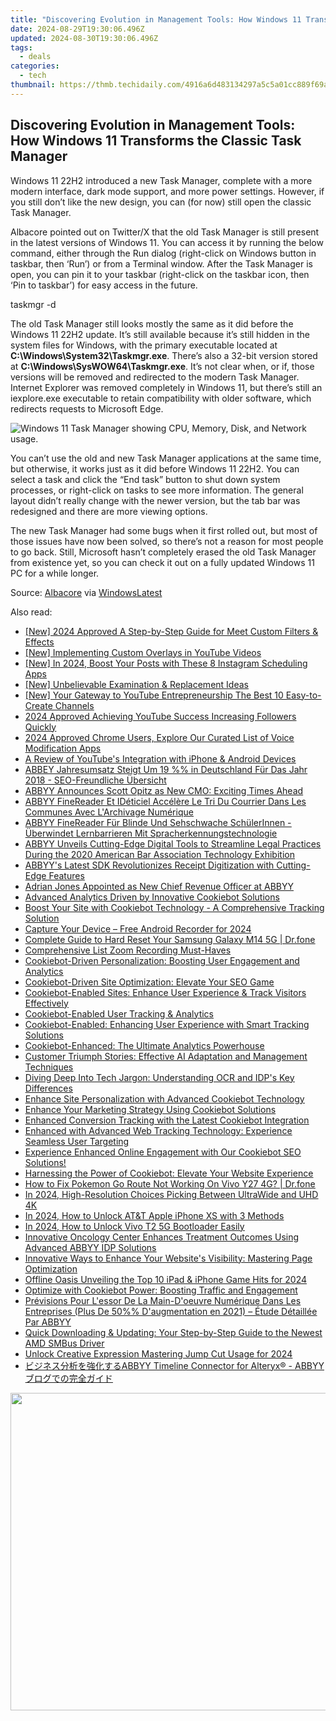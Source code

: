```yaml
---
title: "Discovering Evolution in Management Tools: How Windows 11 Transforms the Classic Task Manager"
date: 2024-08-29T19:30:06.496Z
updated: 2024-08-30T19:30:06.496Z
tags:
  - deals
categories:
  - tech
thumbnail: https://thmb.techidaily.com/4916a6d483134297a5c5a01cc889f69aabd6291d81f85c697a7c6a88a387b0cb.jpg
---
```


## Discovering Evolution in Management Tools: How Windows 11 Transforms the Classic Task Manager

Windows 11 22H2 introduced a new Task Manager, complete with a more modern interface, dark mode support, and more power settings. However, if you still don’t like the new design, you can (for now) still open the classic Task Manager.

 Albacore pointed out on Twitter/X that the old Task Manager is still present in the latest versions of Windows 11\. You can access it by running the below command, either through the Run dialog (right-click on Windows button in taskbar, then ‘Run’) or from a Terminal window. After the Task Manager is open, you can pin it to your taskbar (right-click on the taskbar icon, then ‘Pin to taskbar’) for easy access in the future.

taskmgr -d

 The old Task Manager still looks mostly the same as it did before the Windows 11 22H2 update. It’s still available because it’s still hidden in the system files for Windows, with the primary executable located at **C:\\Windows\\System32\\Taskmgr.exe**. There’s also a 32-bit version stored at **C:\\Windows\\SysWOW64\\Taskmgr.exe**. It’s not clear when, or if, those versions will be removed and redirected to the modern Task Manager. Internet Explorer was removed completely in Windows 11, but there’s still an iexplore.exe executable to retain compatibility with older software, which redirects requests to Microsoft Edge.

![Windows 11 Task Manager showing CPU, Memory, Disk, and Network usage.](https://static1.howtogeekimages.com/wordpress/wp-content/uploads/2024/03/clipboard-mar-26-2024-at-5-18-pm.png) 

 You can’t use the old and new Task Manager applications at the same time, but otherwise, it works just as it did before Windows 11 22H2\. You can select a task and click the “End task” button to shut down system processes, or right-click on tasks to see more information. The general layout didn’t really change with the newer version, but the tab bar was redesigned and there are more viewing options.

 The new Task Manager had some bugs when it first rolled out, but most of those issues have now been solved, so there’s not a reason for most people to go back. Still, Microsoft hasn’t completely erased the old Task Manager from existence yet, so you can check it out on a fully updated Windows 11 PC for a while longer.

 Source: [Albacore](https://twitter.com/thebookisclosed/status/1772302275731435710) via [WindowsLatest](https://www.windowslatest.com/2024/03/26/windows-11-still-comes-with-the-old-task-manager-but-its-hidden/)

<ins class="adsbygoogle"
     style="display:block"
     data-ad-format="autorelaxed"
     data-ad-client="ca-pub-7571918770474297"
     data-ad-slot="1223367746"></ins>



<ins class="adsbygoogle"
     style="display:block"
     data-ad-client="ca-pub-7571918770474297"
     data-ad-slot="8358498916"
     data-ad-format="auto"
     data-full-width-responsive="true"></ins>

<span class="atpl-alsoreadstyle">Also read:</span>
<div><ul>
<li><a href="https://desktop-recording.techidaily.com/new-2024-approved-a-step-by-step-guide-for-meet-custom-filters-and-effects/"><u>[New] 2024 Approved  A Step-by-Step Guide for Meet Custom Filters & Effects</u></a></li>
<li><a href="https://youtube-help.techidaily.com/new-implementing-custom-overlays-in-youtube-videos/"><u>[New] Implementing Custom Overlays in YouTube Videos</u></a></li>
<li><a href="https://instagram-video-recordings.techidaily.com/new-in-2024-boost-your-posts-with-these-8-instagram-scheduling-apps/"><u>[New] In 2024, Boost Your Posts with These 8 Instagram Scheduling Apps</u></a></li>
<li><a href="https://some-guidance.techidaily.com/new-unbelievable-examination-and-replacement-ideas/"><u>[New] Unbelievable Examination & Replacement Ideas</u></a></li>
<li><a href="https://facebook-video-share.techidaily.com/new-your-gateway-to-youtube-entrepreneurship-the-best-10-easy-to-create-channels/"><u>[New] Your Gateway to YouTube Entrepreneurship  The Best 10 Easy-to-Create Channels</u></a></li>
<li><a href="https://article-knowledge.techidaily.com/2024-approved-achieving-youtube-success-increasing-followers-quickly/"><u>2024 Approved  Achieving YouTube Success  Increasing Followers Quickly</u></a></li>
<li><a href="https://extra-resources.techidaily.com/2024-approved-chrome-users-explore-our-curated-list-of-voice-modification-apps/"><u>2024 Approved  Chrome Users, Explore Our Curated List of Voice Modification Apps</u></a></li>
<li><a href="https://youtube-videos.techidaily.com/a-review-of-youtubes-integration-with-iphone-and-android-devices/"><u>A Review of YouTube's Integration with iPhone & Android Devices</u></a></li>
<li><a href="https://some-tips.techidaily.com/abbey-jahresumsatz-steigt-um-19-in-deutschland-fur-das-jahr-2018-seo-freundliche-ubersicht/"><u>ABBEY Jahresumsatz Steigt Um 19 %% in Deutschland Für Das Jahr 2018 - SEO-Freundliche Übersicht</u></a></li>
<li><a href="https://some-tips.techidaily.com/abbyy-announces-scott-opitz-as-new-cmo-exciting-times-ahead/"><u>ABBYY Announces Scott Opitz as New CMO: Exciting Times Ahead</u></a></li>
<li><a href="https://some-tips.techidaily.com/abbyy-finereader-et-ideticiel-accelere-le-tri-du-courrier-dans-les-communes-avec-larchivage-numerique/"><u>ABBYY FineReader Et IDéticiel Accélère Le Tri Du Courrier Dans Les Communes Avec L'Archivage Numérique</u></a></li>
<li><a href="https://some-tips.techidaily.com/abbyy-finereader-fur-blinde-und-sehschwache-schulerinnen-uberwindet-lernbarrieren-mit-spracherkennungstechnologie/"><u>ABBYY FineReader Für Blinde Und Sehschwache SchülerInnen - Überwindet Lernbarrieren Mit Spracherkennungstechnologie</u></a></li>
<li><a href="https://some-tips.techidaily.com/abbyy-unveils-cutting-edge-digital-tools-to-streamline-legal-practices-during-the-2020-american-bar-association-technology-exhibition/"><u>ABBYY Unveils Cutting-Edge Digital Tools to Streamline Legal Practices During the 2020 American Bar Association Technology Exhibition</u></a></li>
<li><a href="https://some-tips.techidaily.com/abbyys-latest-sdk-revolutionizes-receipt-digitization-with-cutting-edge-features/"><u>ABBYY's Latest SDK Revolutionizes Receipt Digitization with Cutting-Edge Features</u></a></li>
<li><a href="https://some-tips.techidaily.com/adrian-jones-appointed-as-new-chief-revenue-officer-at-abbyy/"><u>Adrian Jones Appointed as New Chief Revenue Officer at ABBYY</u></a></li>
<li><a href="https://some-tips.techidaily.com/advanced-analytics-driven-by-innovative-cookiebot-solutions/"><u>Advanced Analytics Driven by Innovative Cookiebot Solutions</u></a></li>
<li><a href="https://some-tips.techidaily.com/boost-your-site-with-cookiebot-technology-a-comprehensive-tracking-solution/"><u>Boost Your Site with Cookiebot Technology - A Comprehensive Tracking Solution</u></a></li>
<li><a href="https://video-capture.techidaily.com/capture-your-device-free-android-recorder-for-2024/"><u>Capture Your Device – Free Android Recorder for 2024</u></a></li>
<li><a href="https://techidaily.com/complete-guide-to-hard-reset-your-samsung-galaxy-m14-5g-drfone-by-drfone-reset-android-reset-android/"><u>Complete Guide to Hard Reset Your Samsung Galaxy M14 5G | Dr.fone</u></a></li>
<li><a href="https://screen-sharing-recording.techidaily.com/comprehensive-list-zoom-recording-must-haves/"><u>Comprehensive List  Zoom Recording Must-Haves</u></a></li>
<li><a href="https://some-tips.techidaily.com/cookiebot-driven-personalization-boosting-user-engagement-and-analytics/"><u>Cookiebot-Driven Personalization: Boosting User Engagement and Analytics</u></a></li>
<li><a href="https://some-tips.techidaily.com/cookiebot-driven-site-optimization-elevate-your-seo-game/"><u>Cookiebot-Driven Site Optimization: Elevate Your SEO Game</u></a></li>
<li><a href="https://some-tips.techidaily.com/cookiebot-enabled-sites-enhance-user-experience-and-track-visitors-effectively/"><u>Cookiebot-Enabled Sites: Enhance User Experience & Track Visitors Effectively</u></a></li>
<li><a href="https://some-tips.techidaily.com/cookiebot-enabled-user-tracking-and-analytics/"><u>Cookiebot-Enabled User Tracking & Analytics</u></a></li>
<li><a href="https://some-tips.techidaily.com/cookiebot-enabled-enhancing-user-experience-with-smart-tracking-solutions/"><u>Cookiebot-Enabled: Enhancing User Experience with Smart Tracking Solutions</u></a></li>
<li><a href="https://some-tips.techidaily.com/cookiebot-enhanced-the-ultimate-analytics-powerhouse/"><u>Cookiebot-Enhanced: The Ultimate Analytics Powerhouse</u></a></li>
<li><a href="https://some-tips.techidaily.com/customer-triumph-stories-effective-ai-adaptation-and-management-techniques/"><u>Customer Triumph Stories: Effective AI Adaptation and Management Techniques</u></a></li>
<li><a href="https://some-tips.techidaily.com/diving-deep-into-tech-jargon-understanding-ocr-and-idps-key-differences/"><u>Diving Deep Into Tech Jargon: Understanding OCR and IDP's Key Differences</u></a></li>
<li><a href="https://some-tips.techidaily.com/enhance-site-personalization-with-advanced-cookiebot-technology/"><u>Enhance Site Personalization with Advanced Cookiebot Technology</u></a></li>
<li><a href="https://some-tips.techidaily.com/enhance-your-marketing-strategy-using-cookiebot-solutions/"><u>Enhance Your Marketing Strategy Using Cookiebot Solutions</u></a></li>
<li><a href="https://some-tips.techidaily.com/enhanced-conversion-tracking-with-the-latest-cookiebot-integration/"><u>Enhanced Conversion Tracking with the Latest Cookiebot Integration</u></a></li>
<li><a href="https://some-tips.techidaily.com/enhanced-with-advanced-web-tracking-technology-experience-seamless-user-targeting/"><u>Enhanced with Advanced Web Tracking Technology: Experience Seamless User Targeting</u></a></li>
<li><a href="https://some-tips.techidaily.com/experience-enhanced-online-engagement-with-our-cookiebot-seo-solutions/"><u>Experience Enhanced Online Engagement with Our Cookiebot SEO Solutions!</u></a></li>
<li><a href="https://some-tips.techidaily.com/harnessing-the-power-of-cookiebot-elevate-your-website-experience/"><u>Harnessing the Power of Cookiebot: Elevate Your Website Experience</u></a></li>
<li><a href="https://change-location.techidaily.com/how-to-fix-pokemon-go-route-not-working-on-vivo-y27-4g-drfone-by-drfone-virtual-android/"><u>How to Fix Pokemon Go Route Not Working On Vivo Y27 4G? | Dr.fone</u></a></li>
<li><a href="https://some-knowledge.techidaily.com/in-2024-high-resolution-choices-picking-between-ultrawide-and-uhd-4k/"><u>In 2024, High-Resolution Choices  Picking Between UltraWide and UHD 4K</u></a></li>
<li><a href="https://sim-unlock.techidaily.com/in-2024-how-to-unlock-atandt-apple-iphone-xs-with-3-methods-by-drfone-ios/"><u>In 2024, How to Unlock AT&T Apple iPhone XS with 3 Methods</u></a></li>
<li><a href="https://android-unlock.techidaily.com/in-2024-how-to-unlock-vivo-t2-5g-bootloader-easily-by-drfone-android/"><u>In 2024, How to Unlock Vivo T2 5G Bootloader Easily</u></a></li>
<li><a href="https://some-tips.techidaily.com/innovative-oncology-center-enhances-treatment-outcomes-using-advanced-abbyy-idp-solutions/"><u>Innovative Oncology Center Enhances Treatment Outcomes Using Advanced ABBYY IDP Solutions</u></a></li>
<li><a href="https://some-tips.techidaily.com/innovative-ways-to-enhance-your-websites-visibility-mastering-page-optimization/"><u>Innovative Ways to Enhance Your Website's Visibility: Mastering Page Optimization</u></a></li>
<li><a href="https://screen-capture.techidaily.com/offline-oasis-unveiling-the-top-10-ipad-and-iphone-game-hits-for-2024/"><u>Offline Oasis  Unveiling the Top 10 iPad & iPhone Game Hits for 2024</u></a></li>
<li><a href="https://some-tips.techidaily.com/optimize-with-cookiebot-power-boosting-traffic-and-engagement/"><u>Optimize with Cookiebot Power: Boosting Traffic and Engagement</u></a></li>
<li><a href="https://some-tips.techidaily.com/previsions-pour-lessor-de-la-main-doeuvre-numerique-dans-les-entreprises-plus-de-50-daugmentation-en-2021-etude-detaillee-par-abbyy/"><u>Prévisions Pour L'essor De La Main-D'oeuvre Numérique Dans Les Entreprises (Plus De 50%% D'augmentation en 2021) – Étude Détaillée Par ABBYY</u></a></li>
<li><a href="https://hardware-help.techidaily.com/quick-downloading-and-updating-your-step-by-step-guide-to-the-newest-amd-smbus-driver/"><u>Quick Downloading & Updating: Your Step-by-Step Guide to the Newest AMD SMBus Driver</u></a></li>
<li><a href="https://facebook-video-footage.techidaily.com/unlock-creative-expression-mastering-jump-cut-usage-for-2024/"><u>Unlock Creative Expression  Mastering Jump Cut Usage for 2024</u></a></li>
<li><a href="https://some-tips.techidaily.com/abbyy-timeline-connector-for-alteryx-abbyy/"><u>ビジネス分析を強化するABBYY Timeline Connector for Alteryx® - ABBYYブログでの完全ガイド</u></a></li>
</ul></div>

<!-- affiliate ads begin -->
<a href="https://coinrule.sjv.io/c/5597632/1958379/18409" target="_top" id="1958379"><img src="//a.impactradius-go.com/display-ad/18409-1958379" border="0" alt="" width="856" height="508"/></a><img height="0" width="0" src="https://imp.pxf.io/i/5597632/1958379/18409" style="position:absolute;visibility:hidden;" border="0" />
<!-- affiliate ads end -->